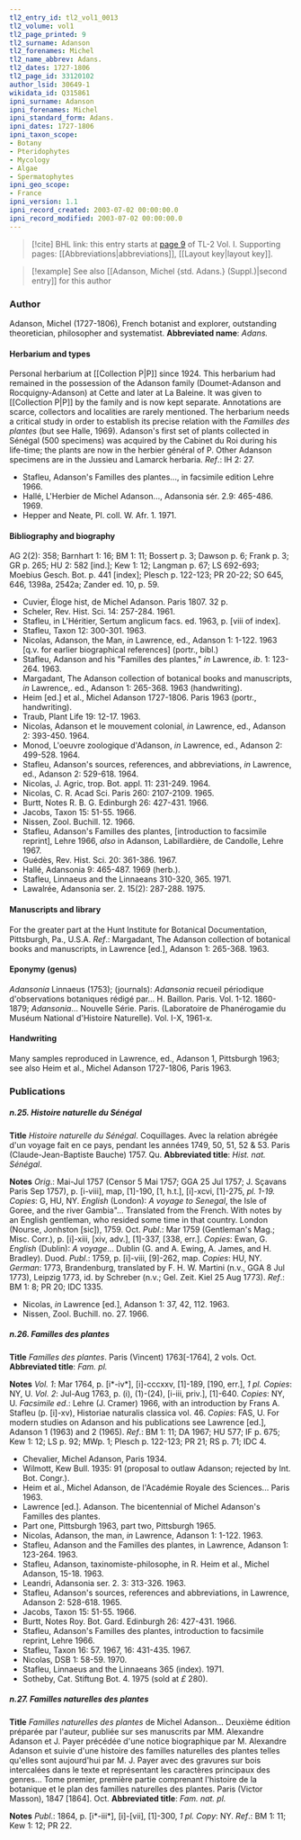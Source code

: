 ```yaml
---
tl2_entry_id: tl2_vol1_0013
tl2_volume: vol1
tl2_page_printed: 9
tl2_surname: Adanson
tl2_forenames: Michel
tl2_name_abbrev: Adans.
tl2_dates: 1727-1806
tl2_page_id: 33120102
author_lsid: 30649-1
wikidata_id: Q315861
ipni_surname: Adanson
ipni_forenames: Michel
ipni_standard_form: Adans.
ipni_dates: 1727-1806
ipni_taxon_scope: 
- Botany
- Pteridophytes
- Mycology
- Algae
- Spermatophytes
ipni_geo_scope: 
- France
ipni_version: 1.1
ipni_record_created: 2003-07-02 00:00:00.0
ipni_record_modified: 2003-07-02 00:00:00.0
---
```



> [!cite] BHL link: this entry starts at [page 9](https://www.biodiversitylibrary.org/page/33120102) of TL-2 Vol. I.
> Supporting pages: [[Abbreviations|abbreviations]], [[Layout key|layout key]].

> [!example] See also [[Adanson, Michel {std. Adans.} (Suppl.)|second entry]] for this author

### Author

Adanson, Michel (1727-1806), French botanist and explorer, outstanding theoretician, philosopher and systematist. 
**Abbreviated name**: *Adans.*

#### Herbarium and types

Personal herbarium at [[Collection P|P]] since 1924. This herbarium had remained in the possession of the Adanson family (Doumet-Adanson and Rocquigny-Adanson) at Cette and later at La Baleine. It was given to [[Collection P|P]] by the family and is now kept separate. Annotations are scarce, collectors and localities are rarely mentioned. The herbarium needs a critical study in order to establish its precise relation with the *Familles des plantes* (but see Halle, 1969). Adanson's first set of plants collected in Sénégal (500 specimens) was acquired by the Cabinet du Roi during his life-time; the plants are now in the herbier général of P. Other Adanson specimens are in the Jussieu and Lamarck herbaria.
*Ref*.: IH 2: 27.
- Stafleu, Adanson's Familles des plantes..., in facsimile edition Lehre 1966.
- Hallé, L'Herbier de Michel Adanson..., Adansonia sér. 2.9: 465-486. 1969.
- Hepper and Neate, Pl. coll. W. Afr. 1. 1971.

#### Bibliography and biography

AG 2(2): 358; Barnhart 1: 16; BM 1: 11; Bossert p. 3; Dawson p. 6; Frank p. 3; GR p. 265; HU 2: 582 \[ind.\]; Kew 1: 12; Langman p. 67; LS 692-693; Moebius Gesch. Bot. p. 441 \[index\]; Plesch p. 122-123; PR 20-22; SO 645, 646, 1398a, 2542a; Zander ed. 10, p. 59.
- Cuvier, Éloge hist, de Michel Adanson. Paris 1807. 32 p.
- Scheler, Rev. Hist. Sci. 14: 257-284. 1961.
- Stafleu, in L'Héritier, Sertum anglicum facs. ed. 1963, p. \[viii of index\].
- Stafleu, Taxon 12: 300-301. 1963.
- Nicolas, Adanson, the Man, *in* Lawrence, ed., Adanson 1: 1-122. 1963 \[q.v. for earlier biographical references\] (portr., bibl.)
- Stafleu, Adanson and his "Familles des plantes," *in* Lawrence, *ib*. 1: 123-264. 1963.
- Margadant, The Adanson collection of botanical books and manuscripts, *in* Lawrence,. ed., Adanson 1: 265-368. 1963 (handwriting).
- Heim \[ed.\] et al., Michel Adanson 1727-1806. Paris 1963 (portr., handwriting).
- Traub, Plant Life 19: 12-17. 1963.
- Nicolas, Adanson et le mouvement colonial, *in* Lawrence, ed., Adanson 2: 393-450. 1964.
- Monod, L'oeuvre zoologique d'Adanson, *in* Lawrence, ed., Adanson 2: 499-528. 1964.
- Stafleu, Adanson's sources, references, and abbreviations, *in* Lawrence, ed., Adanson 2: 529-618. 1964.
- Nicolas, J. Agric, trop. Bot. appl. 11: 231-249. 1964.
- Nicolas, C. R. Acad Sci. Paris 260: 2107-2109. 1965.
- Burtt, Notes R. B. G. Edinburgh 26: 427-431. 1966.
- Jacobs, Taxon 15: 51-55. 1966.
- Nissen, Zool. Buchill. 12. 1966.
- Stafleu, Adanson's Familles des plantes, \[introduction to facsimile reprint\], Lehre 1966, *also* in Adanson, Labillardière, de Candolle, Lehre 1967.
- Guédès, Rev. Hist. Sci. 20: 361-386. 1967.
- Hallé, Adansonia 9: 465-487. 1969 (herb.).
- Stafleu, Linnaeus and the Linnaeans 310-320, 365. 1971.
- Lawalrée, Adansonia ser. 2. 15(2): 287-288. 1975.

#### Manuscripts and library

For the greater part at the Hunt Institute for Botanical Documentation, Pittsburgh, Pa., U.S.A.
*Ref*.: Margadant, The Adanson collection of botanical books and manuscripts, in Lawrence \[ed.\], Adanson 1: 265-368. 1963.

#### Eponymy (genus)

*Adansonia* Linnaeus (1753); (journals): *Adansonia* recueil périodique d'observations botaniques rédigé par... H. Baillon. Paris. Vol. 1-12. 1860-1879; *Adansonia*... Nouvelle Série. Paris. (Laboratoire de Phanérogamie du Muséum National d'Histoire Naturelle). Vol. I-X, 1961-x.

#### Handwriting

Many samples reproduced in Lawrence, ed., Adanson 1, Pittsburgh 1963; see also Heim et al., Michel Adanson 1727-1806, Paris 1963.

### Publications

##### n.25. Histoire naturelle du Sénégal

**Title**
*Histoire naturelle du Sénégal*. Coquillages. Avec la relation abrégée d'un voyage fait en ce pays, pendant les années 1749, 50, 51, 52 & 53. Paris (Claude-Jean-Baptiste Bauche) 1757. Qu.
**Abbreviated title**: *Hist. nat. Sénégal*.

**Notes**
*Orig*.: Mai-Jul 1757 (Censor 5 Mai 1757; GGA 25 Jul 1757; J. Sçavans Paris Sep 1757), p. \[i-viii\], map, \[1\]-190, \[1, h.t.\], \[i\]-xcvi, \[1\]-275, *pl. 1-19. Copies*: G, HU, NY.
*English* (London): *A voyage to Senegal*, the Isle of Goree, and the river Gambia"... Translated from the French. With notes by an English gentleman, who resided some time in that country. London (Nourse, Jonhston \[sic\]), 1759. Oct. *Publ*.: Mar 1759 (Gentleman's Mag.; Misc. Corr.), p. \[i\]-xiii, \[xiv, adv.\], \[1\]-337, \[338, err.\]. *Copies*: Ewan, G.
*English* (Dublin): *A voyage*... Dublin (G. and A. Ewing, A. James, and H. Bradley). Duod. *Publ*.: 1759, p. \[i\]-viii, \[9\]-262, map. *Copies*: HU, NY.
*German*: 1773, Brandenburg, translated by F. H. W. Martini (n.v., GGA 8 Jul 1773), Leipzig 1773, id. by Schreber (n.v.; Gel. Zeit. Kiel 25 Aug 1773).
*Ref*.: BM 1: 8; PR 20; IDC 1335.
- Nicolas, *in* Lawrence \[ed.\], Adanson 1: 37, 42, 112. 1963.
- Nissen, Zool. Buchill. no. 27. 1966.

##### n.26. Familles des plantes

**Title**
*Familles des plantes*. Paris (Vincent) 1763\[-1764\], 2 vols. Oct.
**Abbreviated title**: *Fam. pl.*

**Notes**
*Vol. 1*: Mar 1764, p. \[i\*-iv\*\], \[i\]-cccxxv, \[1\]-189, \[190, err.\], *1 pl. Copies*: NY, U.
*Vol. 2*: Jul-Aug 1763, p. (i), (1)-(24), \[i-iii, priv.\], \[1\]-640. *Copies*: NY, U.
*Facsimile ed*.: Lehre (J. Cramer) 1966, with an introduction by Frans A. Stafleu (p. \[i\]-xv), Historiae naturalis classica vol. 46. *Copies*: FAS, U.
For modern studies on Adanson and his publications see Lawrence \[ed.\], Adanson 1 (1963) and 2 (1965).
*Ref*.: BM 1: 11; DA 1967; HU 577; IF p. 675; Kew 1: 12; LS p. 92; MWp. 1; Plesch p. 122-123; PR 21; RS p. 71; IDC 4.
- Chevalier, Michel Adanson, Paris 1934.
- Wilmott, Kew Bull. 1935: 91 (proposal to outlaw Adanson; rejected by Int. Bot. Congr.).
- Heim et al., Michel Adanson, de l'Académie Royale des Sciences... Paris 1963.
- Lawrence \[ed.\]. Adanson. The bicentennial of Michel Adanson's Familles des plantes.
- Part one, Pittsburgh 1963, part two, Pittsburgh 1965.
- Nicolas, Adanson, the man, *in* Lawrence, Adanson 1: 1-122. 1963.
- Stafleu, Adanson and the Familles des plantes, in Lawrence, Adanson 1: 123-264. 1963.
- Stafleu, Adanson, taxinomiste-philosophe, in R. Heim et al., Michel Adanson, 15-18. 1963.
- Leandri, Adansonia ser. 2. 3: 313-326. 1963.
- Stafleu, Adanson's sources, references and abbreviations, in Lawrence, Adanson 2: 528-618. 1965.
- Jacobs, Taxon 15: 51-55. 1966.
- Burtt, Notes Roy. Bot. Gard. Edinburgh 26: 427-431. 1966.
- Stafleu, Adanson's Familles des plantes, introduction to facsimile reprint, Lehre 1966.
- Stafleu, Taxon 16: 57. 1967, 16: 431-435. 1967.
- Nicolas, DSB 1: 58-59. 1970.
- Stafleu, Linnaeus and the Linnaeans 365 (index). 1971.
- Sotheby, Cat. Stiftung Bot. 4. 1975 (sold at *£* 280).

##### n.27. Familles naturelles des plantes

**Title**
*Familles naturelles des plantes* de Michel Adanson... Deuxième édition préparée par l'auteur, publiée sur ses manuscrits par MM. Alexandre Adanson et J. Payer précédée d'une notice biographique par M. Alexandre Adanson et suivie d'une histoire des familles naturelles des plantes telles qu'elles sont aujourd'hui par M. J. Payer avec des gravures sur bois intercalées dans le texte et représentant les caractères principaux des genres... Tome premier, première partie comprenant l'histoire de la botanique et le plan des familles naturelles des plantes. Paris (Victor Masson), 1847 \[1864\]. Oct.
**Abbreviated title**: *Fam. nat. pl.*

**Notes**
*Publ*.: 1864, p. \[i\*-iii\*\], \[i\]-\[vii\], \[1\]-300, *1 pl. Copy*: NY.
*Ref*.: BM 1: 11; Kew 1: 12; PR 22.

